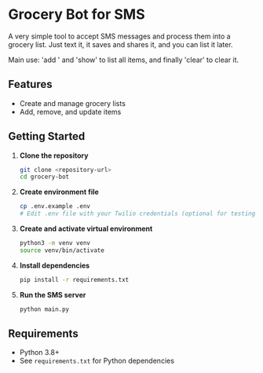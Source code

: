 # Grocery Bot for SMS

A very simple tool to accept SMS messages and process them into a grocery list. Just text it, it saves and shares it, and you can list it later. 

Main use: 'add <items-to-add>' and 'show' to list all items, and finally 'clear' to clear it.

## Features
- Create and manage grocery lists
- Add, remove, and update items

## Getting Started

1. **Clone the repository**
   ```bash
   git clone <repository-url>
   cd grocery-bot
   ```

2. **Create environment file**
   ```bash
   cp .env.example .env
   # Edit .env file with your Twilio credentials (optional for testing)
   ```

3. **Create and activate virtual environment**
   ```bash
   python3 -m venv venv
   source venv/bin/activate
   ```

4. **Install dependencies**
   ```bash
   pip install -r requirements.txt
   ```

5. **Run the SMS server**
   ```bash
   python main.py
   ```

<!-- 6. **Test SMS functionality** (optional)
   ```bash
   # Test SMS service connection
   python test_sms_main.py connect
   
   # Test sending SMS
   python test_sms_main.py send -p 5551234567 -m "add milk"
   ```
 -->

## Requirements
- Python 3.8+
- See `requirements.txt` for Python dependencies
